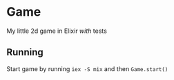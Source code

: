 # Game

My little 2d game in Elixir _with_ tests

## Running

Start game by running `iex -S mix` and then `Game.start()`
